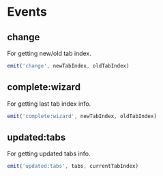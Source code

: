 # Events

## change

For getting new/old tab index.

```js
emit('change', newTabIndex, oldTabIndex)
```

## complete:wizard

For getting last tab index info.

```js
emit('complete:wizard', newTabIndex, oldTabIndex)
```

## updated:tabs

For getting updated tabs info.

```js
emit('updated:tabs', tabs, currentTabIndex)
```
